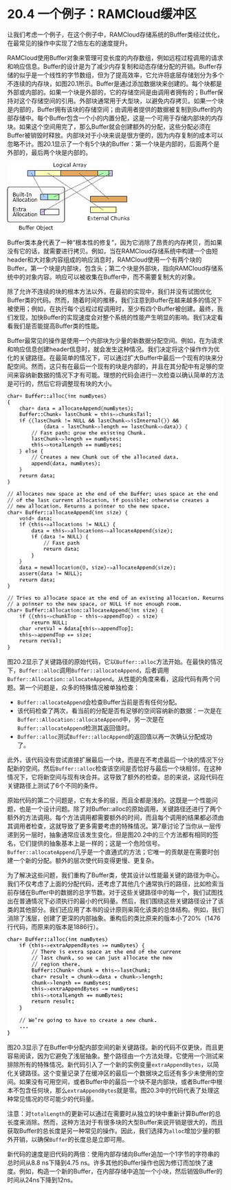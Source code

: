 # 20.4 一个例子：RAMCloud缓冲区

让我们考虑一个例子，在这个例子中，RAMCloud存储系统的Buffer类经过优化，在最常见的操作中实现了2倍左右的速度提升。

RAMCloud使用Buffer对象来管理可变长度的内存数组，例如远程过程调用的请求和响应信息。Buffer的设计是为了减少内存复制和动态存储分配的开销。Buffer存储的似乎是一个线性的字节数组，但为了提高效率，它允许将底层存储划分为多个不连续的内存块，如图20.1所示。Buffer是通过添加数据块来创建的。每个块都是外部或内部的。如果一个块是外部的，它的存储空间是由调用者拥有的；Buffer保持对这个存储空间的引用。外部块通常用于大型块，以避免内存拷贝。如果一个块是内部的，Buffer拥有该块的存储空间；由调用者提供的数据被复制到Buffer的内部存储中。每个Buffer包含一个小的内置分配，这是一个可用于存储内部块的内存块。如果这个空间用完了，那么Buffer就会创建额外的分配，这些分配必须在Buffer被销毁时释放。内部块对于小块来说是很方便的，因为内存复制的成本可以忽略不计。图20.1显示了一个有5个块的Buffer：第一个块是内部的，后面两个是外部的，最后两个块是内部的。

![图20.1: 一个Buffer对象使用一个内存块的集合来存储似乎是一个线性的字节阵列。内部块为Buffer所有，当Buffer被销毁时被释放；外部块不为Buffer所有。](<../.gitbook/assets/image (5).png>)

Buffer类本身代表了一种“根本性的修复”，因为它消除了昂贵的内存拷贝，而如果没有它的话，就需要进行拷贝。例如，当在RAMCloud存储系统中构建一个由短header和大对象内容组成的响应消息时，RAMCloud使用一个有两个块的Buffer。第一个块是内部块，包含头；第二个块是外部块，指向RAMCloud存储系统中的对象内容。响应可以被收集在Buffer中，而不需要复制大的对象。

除了允许不连续的块的根本方法以外，在最初的实现中，我们并没有试图优化Buffer类的代码。然而，随着时间的推移，我们注意到Buffer在越来越多的情况下被使用；例如，在执行每个远程过程调用时，至少有四个Buffer被创建。最终，我们发现，加快Buffer的实现速度会对整个系统的性能产生明显的影响。我们决定看看我们是否能提高Buffer类的性能。

Buffer最常见的操作是使用一个内部块为少量的新数据分配空间。例如，在为请求和响应信息创建header信息时，就会发生这种情况。我们决定将这个操作作为优化的关键路径。在最简单的情况下，可以通过扩大Buffer中最后一个现有的块来分配空间。然而，这只有在最后一个现有的块是内部的，并且在其分配中有足够的空间来容纳新数据的情况下才有可能。理想的代码会进行一次检查以确认简单的方法是可行的，然后它将调整现有块的大小。

![图20.2：在Buffer末端分配新空间的原始代码，使用内部块。](<../.gitbook/assets/image (6).png>)

图20.2显示了关键路径的原始代码，它以`Buffer::alloc`方法开始。在最快的情况下，`Buffer::alloc`调用`Buffer::allocateAppend`，后者调用`Buffer::Allocation::allocateAppend`。从性能的角度来看，这段代码有两个问题。第一个问题是，众多的特殊情况被单独检查：

* `Buffer::allocateAppend`会检查Buffer当前是否有任何分配。
* 该代码检查了两次，看当前的分配是否有足够的空间容纳新的数据：一次是在`Buffer::Allocation::allocateAppend`中，另一次是在`Buffer::allocateAppend`检测其返回值时。
* `Buffer::alloc`测试`Buffer::allocAppend`的返回值以再一次确认分配成功了。

此外，该代码没有尝试直接扩展最后一个块，而是在不考虑最后一个块的情况下分配新的空间。然后`Buffer::alloc`检查该空间是否恰好与最后一个块相邻，在这种情况下，它将新空间与现有块合并。这导致了额外的检查。总的来说，这段代码在关键路径上测试了6个不同的条件。

原始代码的第二个问题是，它有太多的层，而且全都是浅的。这既是一个性能问题，也是一个设计问题。除了对Buffer::alloc的原始调用，关键路径还进行了两个额外的方法调用。每个方法调用都需要额外的时间，而且每个调用的结果都必须由其调用者检查，这就导致了更多需要考虑的特殊情况。第7章讨论了当你从一层传递到另一层时，抽象通常应该发生变化，但是图20.2中的三个方法都有相同的签名，它们提供的抽象基本上是一样的；这是一个危险信号。`Buffer::allocateAppend`几乎是一个直通式的方法；它唯一的贡献是在需要时创建一个新的分配。额外的层次使代码变得更慢、更复杂。

为了解决这些问题，我们重构了Buffer类，使其设计以性能最关键的路径为中心。我们不仅考虑了上面的分配代码，还考虑了其他几个通常执行的路径，比如检索当前存储在Buffer中的数据的总字节数。对于这些关键路径中的每一个，我们试图找出在普通情况下必须执行的最小的代码量。然后，我们围绕这些关键路径设计了该类的其他部分。我们还应用了本书的设计原则来简化该类的总体结构。例如，我们消除了浅层，创建了更深的内部抽象。重构后的类比原来的版本小了20%（1476行代码，而原来的版本是1886行）。&#x20;

![图20.3：在Buffer的内部块中分配新空间的新代码。](<../.gitbook/assets/image (7).png>)

图20.3显示了在Buffer中分配内部空间的新关键路径。新的代码不仅更快，而且更容易阅读，因为它避免了浅层抽象。整个路径由一个方法处理，它使用一个测试来排除所有的特殊情况。新代码引入了一个新的实例变量`extraAppendBytes`，以简化关键路径。这个变量记录了在缓冲区的最后一个数据块之后还有多少未使用的空间。如果没有可用空间，或者Buffer中的最后一个块不是内部块，或者Buffer中根本不包含任何块，那么`extraAppendBytes`就是零。图20.3中的代码代表了处理这种常见情况的尽可能少的代码量。

注意：对`totalLength`的更新可以通过在需要时从独立的块中重新计算Buffer的总长度来消除。然而，这种方法对于有很多块的大型Buffer来说开销是很大的，而且获取Buffer的总长度是另一种常见的操作。因此，我们选择为`alloc`增加少量的额外开销，以确保`Buffer`的长度总是立即可用。

新代码的速度是旧代码的两倍：使用内部存储向Buffer追加一个1字节的字符串的总时间从8.8 ns下降到4.75 ns。许多其他的Buffer操作也因为修订而加快了速度。例如，构造一个新的Buffer，在内部存储中追加一个小块，然后销毁Buffer的时间从24ns下降到12ns。
